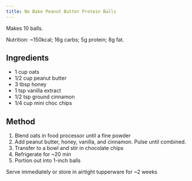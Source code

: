 ```yaml
---
title: No Bake Peanut Butter Protein Balls
---
```


Makes 10 balls.

Nutrition: \~150kcal; 16g carbs; 5g protein; 8g fat.

## Ingredients

-   1 cup oats
-   1/2 cup peanut butter
-   3 tbsp honey
-   1 tsp vanilla extract
-   1/2 tsp ground cinnamon
-   1/4 cup mini choc chips

## Method

1.  Blend oats in food processor until a fine powder
2.  Add peanut butter, honey, vanilla, and cinnamon. Pulse until combined.
3.  Transfer to a bowl and stir in chocolate chips
4.  Refrigerate for \~20 min
5.  Portion out into 1-inch balls

Serve immediately or store in airtight tupperware for \~2 weeks
